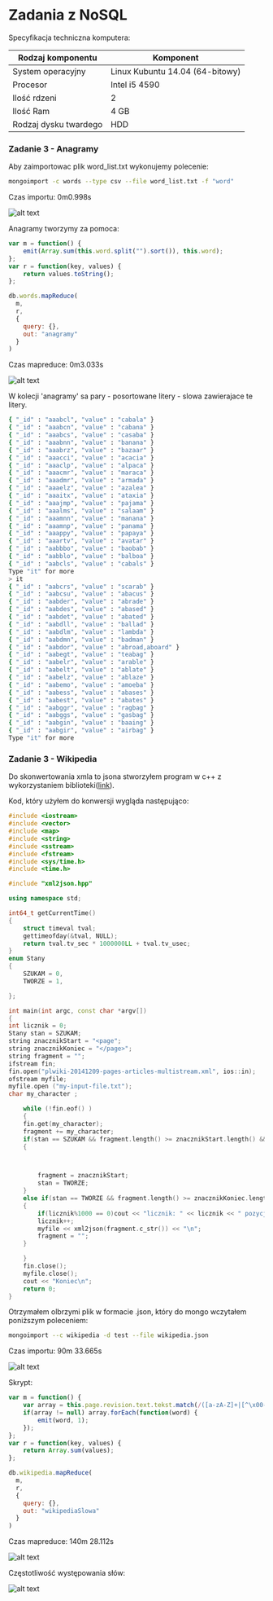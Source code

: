 # Zadania z NoSQL

Specyfikacja techniczna komputera:

| Rodzaj komponentu    | Komponent                       |
|-----------------------|---------------------------------|
| System operacyjny     | Linux Kubuntu 14.04 (64-bitowy) |
| Procesor              | Intel i5 4590                   |
| Ilość rdzeni          | 2                               |
| Ilość Ram             | 4 GB                            |
| Rodzaj dysku twardego | HDD                             |



### Zadanie 3 - Anagramy

Aby zaimportowac plik word_list.txt wykonujemy polecenie:
```sh
mongoimport -c words --type csv --file word_list.txt -f "word"
```
Czas importu: 0m0.998s

![alt text](https://raw.githubusercontent.com/adrozdowski/NoSQL/master/anagramyimport.png "")

Anagramy tworzymy za pomoca:
```js
var m = function() {
	emit(Array.sum(this.word.split("").sort()), this.word);
};
var r = function(key, values) {
	return values.toString();
};

db.words.mapReduce(
  m,
  r,
  {
    query: {},
    out: "anagramy"
  }
)
```
Czas mapreduce: 0m3.033s

![alt text](https://raw.githubusercontent.com/adrozdowski/NoSQL/master/anagramymap.png "")

W kolecji 'anagramy' sa pary - posortowane litery - slowa zawierajace te litery.

```sh
{ "_id" : "aaabcl", "value" : "cabala" }
{ "_id" : "aaabcn", "value" : "cabana" }
{ "_id" : "aaabcs", "value" : "casaba" }
{ "_id" : "aaabnn", "value" : "banana" }
{ "_id" : "aaabrz", "value" : "bazaar" }
{ "_id" : "aaacci", "value" : "acacia" }
{ "_id" : "aaaclp", "value" : "alpaca" }
{ "_id" : "aaacmr", "value" : "maraca" }
{ "_id" : "aaadmr", "value" : "armada" }
{ "_id" : "aaaelz", "value" : "azalea" }
{ "_id" : "aaaitx", "value" : "ataxia" }
{ "_id" : "aaajmp", "value" : "pajama" }
{ "_id" : "aaalms", "value" : "salaam" }
{ "_id" : "aaamnn", "value" : "manana" }
{ "_id" : "aaamnp", "value" : "panama" }
{ "_id" : "aaappy", "value" : "papaya" }
{ "_id" : "aaartv", "value" : "avatar" }
{ "_id" : "aabbbo", "value" : "baobab" }
{ "_id" : "aabblo", "value" : "balboa" }
{ "_id" : "aabcls", "value" : "cabals" }
Type "it" for more
> it
{ "_id" : "aabcrs", "value" : "scarab" }
{ "_id" : "aabcsu", "value" : "abacus" }
{ "_id" : "aabder", "value" : "abrade" }
{ "_id" : "aabdes", "value" : "abased" }
{ "_id" : "aabdet", "value" : "abated" }
{ "_id" : "aabdll", "value" : "ballad" }
{ "_id" : "aabdlm", "value" : "lambda" }
{ "_id" : "aabdmn", "value" : "badman" }
{ "_id" : "aabdor", "value" : "abroad,aboard" }
{ "_id" : "aabegt", "value" : "teabag" }
{ "_id" : "aabelr", "value" : "arable" }
{ "_id" : "aabelt", "value" : "ablate" }
{ "_id" : "aabelz", "value" : "ablaze" }
{ "_id" : "aabemo", "value" : "amoeba" }
{ "_id" : "aabess", "value" : "abases" }
{ "_id" : "aabest", "value" : "abates" }
{ "_id" : "aabggr", "value" : "ragbag" }
{ "_id" : "aabggs", "value" : "gasbag" }
{ "_id" : "aabgin", "value" : "baaing" }
{ "_id" : "aabgir", "value" : "airbag" }
Type "it" for more
```

### Zadanie 3 - Wikipedia

Do skonwertowania xmla to jsona stworzyłem program w c++ z wykorzystaniem biblioteki([link](https://github.com/Cheedoong/xml2json)).

Kod, który użyłem do konwersji wygląda następująco:

```cpp
#include <iostream>
#include <vector>
#include <map>
#include <string>
#include <sstream>
#include <fstream>
#include <sys/time.h>
#include <time.h>

#include "xml2json.hpp"

using namespace std;

int64_t getCurrentTime()
{
	struct timeval tval;
	gettimeofday(&tval, NULL);
	return tval.tv_sec * 1000000LL + tval.tv_usec;
}
enum Stany
{
    SZUKAM = 0,
    TWORZE = 1,

};

int main(int argc, const char *argv[])
{
int licznik = 0;
Stany stan = SZUKAM;
string znacznikStart = "<page";
string znacznikKoniec = "</page>";
string fragment = "";
ifstream fin;
fin.open("plwiki-20141209-pages-articles-multistream.xml", ios::in);
ofstream myfile;
myfile.open ("my-input-file.txt");
char my_character ;

	while (!fin.eof() )
    {
	fin.get(my_character);
	fragment += my_character;
	if(stan == SZUKAM && fragment.length() >= znacznikStart.length() && znacznikStart == fragment.substr (fragment.length()-znacznikStart.length(),znacznikStart.length()))
    {



        fragment = znacznikStart;
        stan = TWORZE;
    }
    else if(stan == TWORZE && fragment.length() >= znacznikKoniec.length() && znacznikKoniec == fragment.substr (fragment.length()-znacznikKoniec.length(),znacznikKoniec.length()))
    {
        if(licznik%1000 == 0)cout << "licznik: " << licznik << " pozycja w pliku: " << fin.tellg()/1048576 << endl;
        licznik++;
        myfile << xml2json(fragment.c_str()) << "\n";
        fragment = "";
    }

	}
    fin.close();
    myfile.close();
    cout << "Koniec\n";
	return 0;
}
```
Otrzymałem olbrzymi plik w formacie .json, który do mongo wczytałem poniższym poleceniem:

```sh
mongoimport --c wikipedia -d test --file wikipedia.json
```

Czas importu: 90m 33.665s

![alt text](https://raw.githubusercontent.com/adrozdowski/NoSQL/master/wikiimport.png "")

Skrypt:

```js
var m = function() {
    var array = this.page.revision.text.tekst.match(/([a-zA-Z]+|[^\x00-\x7F]+)+/g);
    if(array != null) array.forEach(function(word) {
        emit(word, 1);
    });
};
var r = function(key, values) {
    return Array.sum(values);
};

db.wikipedia.mapReduce(
  m,
  r,
  {
    query: {},
    out: "wikipediaSlowa"
  }
)
```
Czas mapreduce: 140m 28.112s

![alt text](https://raw.githubusercontent.com/adrozdowski/NoSQL/master/wikimap.png "")

Częstotliwość występowania słów:

![alt text](https://raw.githubusercontent.com/adrozdowski/NoSQL/master/wykres.png "")

